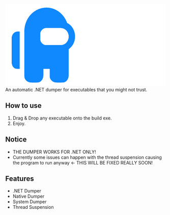 <img src="https://raw.githubusercontent.com/Zebratic/NoSussyExe/main/banner.png" width="512" height="256" />
An automatic .NET dumper for executables that you might not trust.

## How to use
1. Drag & Drop any executable onto the build exe.
2. Enjoy.

## Notice
- THE DUMPER WORKS FOR .NET ONLY!
- Currently some issues can happen with the thread suspension causing the program to run anyway <- THIS WILL BE FIXED REALLY SOON!

## Features
- .NET Dumper
- Native Dumper
- System Dumper
- Thread Suspension
